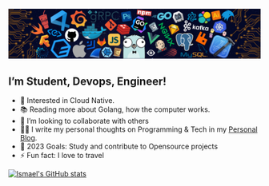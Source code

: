![](header_.png)

<!-- ### Hi there, I’m Aboubakar Ismael <img src="https://raw.githubusercontent.com/MartinHeinz/MartinHeinz/master/wave.gif" width="10px"> -->
## I’m Student, Devops, Engineer!
- 🔭 Interested in Cloud Native.
- 📚 Reading more about Golang, how the computer works.
- 👯 I’m looking to collaborate with others
- ✍🏻 I write my personal thoughts on Programming & Tech in my [Personal Blog](https://ismael16.netlify.app/).
- 🥅 2023 Goals: Study and contribute to Opensource projects
- ⚡ Fun fact: I love to travel

[![Ismael's GitHub stats](https://github-readme-stats.vercel.app/api?username=aboubakarismael16&theme=react&show_icons=false)](https://github.com/aboubakarismael16)
